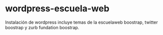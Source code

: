 wordpress-escuela-web
=====================

Instalación de wordpress incluye temas de la escuelaweb boostrap, twitter boostrap y zurb fundation boostrap.